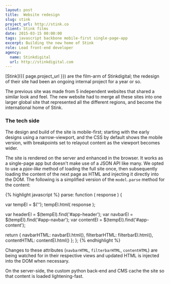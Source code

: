 ```yaml
---
layout: post
title:  Website redesign
slug: stink
project_url: http://stink.co
client: Stink films
date: 2015-03-15 00:00:00
tags: javascript backbone mobile-first single-page-app
excerpt: Building the new home of Stink
role: Lead front-end developer
agency:
  name: Stinkdigital
  url: http://stinkdigital.com
---
```

[Stink]({{ page.project_url }}) are the film-arm of Stinkdigital; the redesign of their site had been an ongoing internal project for a year or so.

The previous site was made from 5 independent websites that shared a similar look and feel. The new website had to merge all these sites into one larger global site that represented all the different regions, and become the international home of Stink.

### The tech side

The design and build of the site is mobile-first; starting with the early designs using a narrow-viewport, and the CSS by default shows the mobile version, with breakpoints set to relayout content as the viewport becomes wider.

The site is rendered on the server and enhanced in the browser. It works as a single-page app but doesn't make use of a JSON API like many. We opted to use a *pjax-like* method of loading the full site once, then subsequently loading the content of the next page as HTML and injecting it directly into the DOM. The following is a simplified version of the `model.parse` method for the content:

{% highlight javascript %}
parse: function ( response ) {

  var tempEl = $('<temp>');
  tempEl.html( response );

  var headerEl = $(tempEl).find('#app-header');
  var navbarEl = $(tempEl).find('#app-navbar');
  var contentEl = $(tempEl).find('#app-content');

  return {
    navbarHTML: navbarEl.html(),
    filterbarHTML: filterbarEl.html(),
    contentHTML: contentEl.html()
  };
};
{% endhighlight %}

Changes to these attributes (`navbarHTML`, `filterbarHTML`, `contentHTML`) are being watched for in their respective views and updated HTML is injected into the DOM when necessary.

On the server-side, the custom python back-end and CMS cache the site so that content is loaded lightening-fast.
